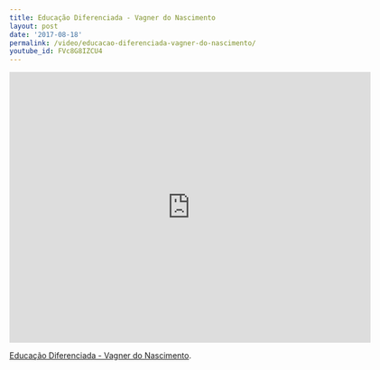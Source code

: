 ```yaml
---
title: Educação Diferenciada - Vagner do Nascimento
layout: post
date: '2017-08-18'
permalink: /video/educacao-diferenciada-vagner-do-nascimento/
youtube_id: FVc8G8IZCU4
---
```



<div class="ratio ratio-16x9"><iframe allowfullscreen="" class="youtube-field-player" frameborder="0" height="480" id="youtube-field-player" src="https://www.youtube.com/embed/FVc8G8IZCU4?wmode=opaque" title="Educação Diferenciada - Vagner do Nascimento" width="640"></iframe></div>

[Educação Diferenciada - Vagner do Nascimento](https://www.youtube.com/watch?v=FVc8G8IZCU4).

